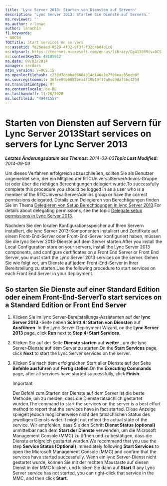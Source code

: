 ```yaml
---
title: 'Lync Server 2013: Starten von Diensten auf Servern'
description: 'Lync Server 2013: Starten Sie Dienste auf Servern.'
ms.reviewer: ''
ms.author: v-lanac
author: lanachin
f1.keywords:
- NOCSH
TOCTitle: Start services on servers
ms:assetid: fa26eaed-0529-4f32-9f3f-f32c4bd4b1c8
ms:mtpsurl: https://technet.microsoft.com/en-us/library/Gg413059(v=OCS.15)
ms:contentKeyID: 48185912
ms.date: 09/03/2014
manager: serdars
mtps_version: v=OCS.15
ms.openlocfilehash: c238d7ddbba66604314d146a2e7f86eaa85eeb9f
ms.sourcegitcommit: 36fee89bb887bea4f18b19f17a8c69daf5bc423d
ms.translationtype: MT
ms.contentlocale: de-DE
ms.lasthandoff: 11/26/2020
ms.locfileid: "49441557"
---
```

# <a name="start-services-on-servers-for-lync-server-2013"></a><span data-ttu-id="ef695-103">Starten von Diensten auf Servern für Lync Server 2013</span><span class="sxs-lookup"><span data-stu-id="ef695-103">Start services on servers for Lync Server 2013</span></span>

<div data-xmlns="http://www.w3.org/1999/xhtml">

<div class="topic" data-xmlns="http://www.w3.org/1999/xhtml" data-msxsl="urn:schemas-microsoft-com:xslt" data-cs="https://msdn.microsoft.com/">

<div data-asp="https://msdn2.microsoft.com/asp">



</div>

<div id="mainSection">

<div id="mainBody"><span data-ttu-id="ef695-104">

<span> </span></span><span class="sxs-lookup"><span data-stu-id="ef695-104">

<span> </span></span></span>

<span data-ttu-id="ef695-105">_**Letztes Änderungsdatum des Themas:** 2014-09-03_</span><span class="sxs-lookup"><span data-stu-id="ef695-105">_**Topic Last Modified:** 2014-09-03_</span></span>

<span data-ttu-id="ef695-106">Um dieses Verfahren erfolgreich abzuschließen, sollten Sie als Benutzer angemeldet sein, der ein Mitglied der RTCUniversalServerAdmins-Gruppe ist oder über die richtigen Berechtigungen delegiert wurde.</span><span class="sxs-lookup"><span data-stu-id="ef695-106">To successfully complete this procedure you should be logged in as a user who is a member of the RTCUniversalServerAdmins group or have the correct permissions delegated.</span></span> <span data-ttu-id="ef695-107">Details zum Delegieren von Berechtigungen finden Sie im Thema [Delegieren von Setup Berechtigungen in lync Server 2013](lync-server-2013-delegate-setup-permissions.md).</span><span class="sxs-lookup"><span data-stu-id="ef695-107">For details about delegating permissions, see the topic [Delegate setup permissions in Lync Server 2013](lync-server-2013-delegate-setup-permissions.md).</span></span>

<span data-ttu-id="ef695-108">Nachdem Sie den lokalen Konfigurationsspeicher auf Ihren Servern installiert, die lync Server 2013-Komponenten installiert und Zertifikate auf einem Front-End-Server oder Front-End-Server konfiguriert haben, müssen Sie die lync Server 2013-Dienste auf dem Server starten.</span><span class="sxs-lookup"><span data-stu-id="ef695-108">After you install the Local Configuration store on your servers, install the Lync Server 2013 components, and configure certificates on a Front End Server or Front End Server, you must start the Lync Server 2013 services on the server.</span></span> <span data-ttu-id="ef695-109">Gehen Sie wie folgt vor, um Dienste auf jedem Front-End-Server in Ihrer Bereitstellung zu starten.</span><span class="sxs-lookup"><span data-stu-id="ef695-109">Use the following procedure to start services on each Front End Server in your deployment.</span></span>

<div>

## <a name="to-start-services-on-a-standard-edition-or-front-end-server"></a><span data-ttu-id="ef695-110">So starten Sie Dienste auf einer Standard Edition oder einem Front-End-Server</span><span class="sxs-lookup"><span data-stu-id="ef695-110">To start services on a Standard Edition or Front End Server</span></span>

1.  <span data-ttu-id="ef695-111">Klicken Sie im lync Server-Bereitstellungs-Assistenten auf der **lync Server 2013** -Seite neben **Schritt 4: Starten von Diensten** auf **Ausführen** .</span><span class="sxs-lookup"><span data-stu-id="ef695-111">In the Lync Server Deployment Wizard, on the **Lync Server 2013** page, click **Run** next to **Step 4: Start Services**.</span></span>

2.  <span data-ttu-id="ef695-112">Klicken Sie auf der Seite **Dienste starten** auf **weiter** , um die lync Server-Dienste auf dem Server zu starten.</span><span class="sxs-lookup"><span data-stu-id="ef695-112">On the **Start Services** page, click **Next** to start the Lync Server services on the server.</span></span>

3.  <span data-ttu-id="ef695-113">Klicken Sie nach dem erfolgreichen Start aller Dienste auf der Seite **Befehle ausführen** auf **Fertig stellen**.</span><span class="sxs-lookup"><span data-stu-id="ef695-113">On the **Executing Commands** page, after all services have started successfully, click **Finish**.</span></span>
    
    <div>
    

    > [!IMPORTANT]  
    > <span data-ttu-id="ef695-114">Der Befehl zum Starten der Dienste auf dem Server ist die beste Methode, um zu melden, dass die Dienste tatsächlich gestartet wurden.</span><span class="sxs-lookup"><span data-stu-id="ef695-114">The command to start the services on the server is a best effort method to report that the services have in fact started.</span></span> <span data-ttu-id="ef695-115">Diese Anzeige spiegelt jedoch möglicherweise nicht den tatsächlichen Status des jeweiligen Diensts wider.</span><span class="sxs-lookup"><span data-stu-id="ef695-115">It might not reflect the actual state of the service.</span></span> <span data-ttu-id="ef695-116">Wir empfehlen, dass Sie den Schritt <STRONG>Dienst Status (optional)</STRONG> unmittelbar nach dem <STRONG>Start der Dienste</STRONG> verwenden, um die Microsoft Management Console (MMC) zu öffnen und zu bestätigen, dass die Dienste erfolgreich gestartet wurden.</span><span class="sxs-lookup"><span data-stu-id="ef695-116">We recommend that you use the step <STRONG>Service Status (Optional)</STRONG> immediately following <STRONG>Start Services</STRONG> to open the Microsoft Management Console (MMC) and confirm that the services have started successfully.</span></span> <span data-ttu-id="ef695-117">Wenn ein lync Server-Dienst nicht gestartet wurde, können Sie mit der rechten Maustaste auf diesen Dienst in der MMC klicken, und klicken Sie dann auf <STRONG>Start</STRONG>.</span><span class="sxs-lookup"><span data-stu-id="ef695-117">If any Lync Server service has not started, you can right-click that service in the MMC, and then click <STRONG>Start</STRONG>.</span></span>

    
    <span data-ttu-id="ef695-118"></div>

</div>

</div>

<span> </span>

</div>

</div>

</span><span class="sxs-lookup"><span data-stu-id="ef695-118"></div>

</div>

</div>

<span> </span>

</div>

</div>

</span></span></div>

